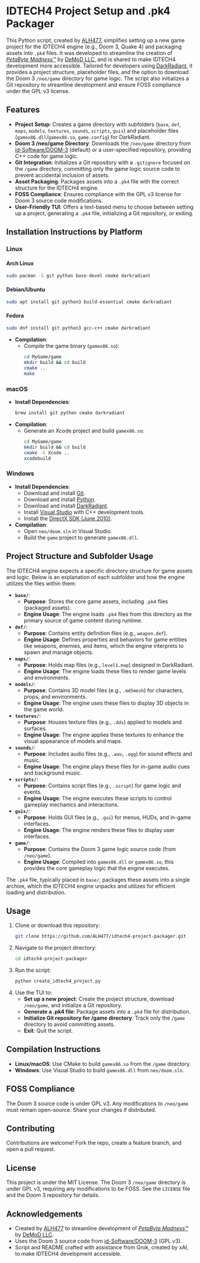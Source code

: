 # IDTECH4 Project Setup and .pk4 Packager

This Python script, created by [ALH477](https://github.com/ALH477), simplifies setting up a new game project for the IDTECH4 engine (e.g., Doom 3, Quake 4) and packaging assets into `.pk4` files. It was developed to streamline the creation of [*PetaByte Madness™*](https://demod.ltd) by [DeMoD LLC](https://demod.ltd), and is shared to make IDTECH4 development more accessible. Tailored for developers using [DarkRadiant](https://www.darkradiant.net/), it provides a project structure, placeholder files, and the option to download the Doom 3 `/neo/game` directory for game logic. The script also initializes a Git repository to streamline development and ensure FOSS compliance under the GPL v3 license.

## Features
- **Project Setup**: Creates a game directory with subfolders (`base`, `def`, `maps`, `models`, `textures`, `sounds`, `scripts`, `guis`) and placeholder files (`gamex86.dll`/`gamex86.so`, `game.config`) for DarkRadiant.
- **Doom 3 /neo/game Directory**: Downloads the `/neo/game` directory from [id-Software/DOOM-3](https://github.com/id-Software/DOOM-3) (default) or a user-specified repository, providing C++ code for game logic.
- **Git Integration**: Initializes a Git repository with a `.gitignore` focused on the `/game` directory, committing only the game logic source code to prevent accidental inclusion of assets.
- **Asset Packaging**: Packages assets into a `.pk4` file with the correct structure for the IDTECH4 engine.
- **FOSS Compliance**: Ensures compliance with the GPL v3 license for Doom 3 source code modifications.
- **User-Friendly TUI**: Offers a text-based menu to choose between setting up a project, generating a `.pk4` file, initializing a Git repository, or exiting.

## Installation Instructions by Platform

### Linux
#### Arch Linux
```bash
sudo pacman -S git python base-devel cmake darkradiant
```

#### Debian/Ubuntu
```bash
sudo apt install git python3 build-essential cmake darkradiant
```

#### Fedora
```bash
sudo dnf install git python3 gcc-c++ cmake darkradiant
```

- **Compilation**:
  - Compile the game binary (`gamex86.so`):
    ```bash
    cd MyGame/game
    mkdir build && cd build
    cmake ..
    make
    ```

### macOS
- **Install Dependencies**:
  ```bash
  brew install git python cmake darkradiant
  ```
- **Compilation**:
  - Generate an Xcode project and build `gamex86.so`:
    ```bash
    cd MyGame/game
    mkdir build && cd build
    cmake -G Xcode ..
    xcodebuild
    ```

### Windows
- **Install Dependencies**:
  - Download and install [Git](https://git-scm.com/download/win).
  - Download and install [Python](https://www.python.org/downloads/windows/).
  - Download and install [DarkRadiant](https://www.darkradiant.net/).
  - Install [Visual Studio](https://visualstudio.microsoft.com/) with C++ development tools.
  - Install the [DirectX SDK (June 2010)](https://www.microsoft.com/en-us/download/details.aspx?id=6812).
- **Compilation**:
  - Open `neo/doom.sln` in Visual Studio.
  - Build the `game` project to generate `gamex86.dll`.

## Project Structure and Subfolder Usage

The IDTECH4 engine expects a specific directory structure for game assets and logic. Below is an explanation of each subfolder and how the engine utilizes the files within them:

- **`base/`**: 
  - **Purpose**: Stores the core game assets, including `.pk4` files (packaged assets).
  - **Engine Usage**: The engine loads `.pk4` files from this directory as the primary source of game content during runtime.
- **`def/`**: 
  - **Purpose**: Contains entity definition files (e.g., `weapon.def`).
  - **Engine Usage**: Defines properties and behaviors for game entities like weapons, enemies, and items, which the engine interprets to spawn and manage objects.
- **`maps/`**: 
  - **Purpose**: Holds map files (e.g., `level1.map`) designed in DarkRadiant.
  - **Engine Usage**: The engine loads these files to render game levels and environments.
- **`models/`**: 
  - **Purpose**: Contains 3D model files (e.g., `.md5mesh`) for characters, props, and environments.
  - **Engine Usage**: The engine uses these files to display 3D objects in the game world.
- **`textures/`**: 
  - **Purpose**: Houses texture files (e.g., `.dds`) applied to models and surfaces.
  - **Engine Usage**: The engine applies these textures to enhance the visual appearance of models and maps.
- **`sounds/`**: 
  - **Purpose**: Includes audio files (e.g., `.wav`, `.ogg`) for sound effects and music.
  - **Engine Usage**: The engine plays these files for in-game audio cues and background music.
- **`scripts/`**: 
  - **Purpose**: Contains script files (e.g., `.script`) for game logic and events.
  - **Engine Usage**: The engine executes these scripts to control gameplay mechanics and interactions.
- **`guis/`**: 
  - **Purpose**: Holds GUI files (e.g., `.gui`) for menus, HUDs, and in-game interfaces.
  - **Engine Usage**: The engine renders these files to display user interfaces.
- **`game/`**: 
  - **Purpose**: Contains the Doom 3 game logic source code (from `/neo/game`).
  - **Engine Usage**: Compiled into `gamex86.dll` or `gamex86.so`, this provides the core gameplay logic that the engine executes.

The `.pk4` file, typically placed in `base/`, packages these assets into a single archive, which the IDTECH4 engine unpacks and utilizes for efficient loading and distribution.

## Usage
1. Clone or download this repository:
   ```bash
   git clone https://github.com/ALH477/idtech4-project-packager.git
   ```
2. Navigate to the project directory:
   ```bash
   cd idtech4-project-packager
   ```
3. Run the script:
   ```bash
   python create_idtech4_project.py
   ```
4. Use the TUI to:
   - **Set up a new project**: Create the project structure, download `/neo/game`, and initialize a Git repository.
   - **Generate a .pk4 file**: Package assets into a `.pk4` file for distribution.
   - **Initialize Git repository for /game directory**: Track only the `/game` directory to avoid committing assets.
   - **Exit**: Quit the script.

## Compilation Instructions
- **Linux/macOS**: Use CMake to build `gamex86.so` from the `/game` directory.
- **Windows**: Use Visual Studio to build `gamex86.dll` from `neo/doom.sln`.

## FOSS Compliance
The Doom 3 source code is under GPL v3. Any modifications to `/neo/game` must remain open-source. Share your changes if distributed.

## Contributing
Contributions are welcome! Fork the repo, create a feature branch, and open a pull request.

## License
This project is under the MIT License. The Doom 3 `/neo/game` directory is under GPL v3, requiring any modifications to be FOSS. See the `LICENSE` file and the Doom 3 repository for details.

## Acknowledgements
- Created by [ALH477](https://github.com/ALH477) to streamline development of [*PetaByte Madness™*](https://demod.ltd/petabytemadness.html) by [DeMoD LLC](https://demod.ltd).
- Uses the Doom 3 source code from [id-Software/DOOM-3](https://github.com/id-Software/DOOM-3) (GPL v3).
- Script and README crafted with assistance from Grok, created by xAI, to make IDTECH4 development accessible.
